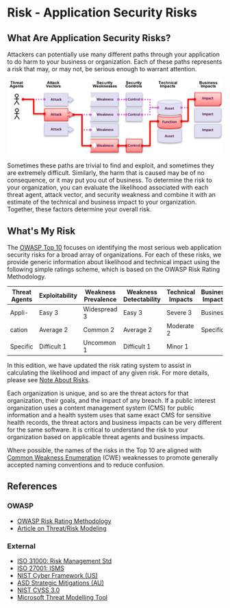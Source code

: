 # Risk - Application Security Risks

## What Are Application Security Risks?

Attackers can potentially use many different paths through your application to do harm to your business or organization. Each of these paths represents a risk that may, or may not, be serious enough to warrant attention.

![App Security Risks](images/0x10-risk-1.png)

Sometimes these paths are trivial to find and exploit, and sometimes they are extremely difficult. Similarly, the harm that is caused may be of no consequence, or it may put you out of business. To determine the risk to your organization, you can evaluate the likelihood associated with each threat agent, attack vector, and security weakness and combine it with an estimate of the technical and business impact to your organization. Together, these factors determine your overall risk.

## What's My Risk

The [OWASP Top 10](https://owasp.org/www-project-top-ten/) focuses on identifying the most serious web application security risks for a broad array of organizations. For each of these risks, we provide generic information about likelihood and technical impact using the following simple ratings scheme, which is based on the OWASP Risk Rating Methodology.  

| Threat Agents | Exploitability | Weakness Prevalence | Weakness Detectability | Technical Impacts | Business Impacts |
| -- | -- | -- | -- | -- | -- |
| Appli-   | Easy 3 | Widespread 3 | Easy 3 | Severe 3 | Business     |
| cation   | Average 2 | Common 2 | Average 2 | Moderate 2 | Specific |
| Specific | Difficult 1 | Uncommon 1 | Difficult 1 | Minor 1 |       |

In this edition, we have updated the risk rating system to assist in calculating the likelihood and impact of any given risk. For more details, please see [Note About Risks](0xc0-note-about-risks.md). 

Each organization is unique, and so are the threat actors for that organization, their goals, and the impact of any breach. If a public interest organization uses a content management system (CMS) for public information and a health system uses that same exact CMS for sensitive health records, the threat actors and business impacts can be very different for the same software. It is critical to understand the risk to your organization based on applicable threat agents and business impacts.

Where possible, the names of the risks in the Top 10 are aligned with [Common Weakness Enumeration](https://cwe.mitre.org/) (CWE) weaknesses to promote generally accepted naming conventions and to reduce confusion.

## References

### OWASP

* [OWASP Risk Rating Methodology](https://owasp.org/www-community/OWASP_Risk_Rating_Methodology)
* [Article on Threat/Risk Modeling](https://owasp.org/www-community/Threat_Modeling)

### External

* [ISO 31000: Risk Management Std](https://www.iso.org/iso-31000-risk-management.html)
* [ISO 27001: ISMS](https://www.iso.org/isoiec-27001-information-security.html)
* [NIST Cyber Framework (US)](https://www.nist.gov/cyberframework)
* [ASD Strategic Mitigations (AU)](https://www.cyber.gov.au/acsc/view-all-content/publications/strategies-mitigate-cyber-security-incidents)
* [NIST CVSS 3.0](https://nvd.nist.gov/vuln-metrics/cvss/v3-calculator)
* [Microsoft Threat Modelling Tool](https://www.microsoft.com/en-us/download/details.aspx?id=49168)
